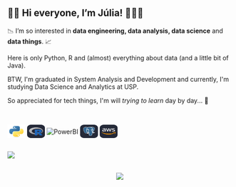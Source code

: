 ## <b> 👋🏻 Hi everyone, I’m Júlia! 👩🏼‍💻 </b>
  
📉 I’m so interested in <b>data engineering, data analysis, data science</b> and <b>data things</b>. 📈

Here is only Python, R and (almost) everything about data (and a little bit of Java).

BTW, I'm graduated in System Analysis and Development and currently, I'm studying Data Science and Analytics at USP. 

So appreciated for tech things, I'm will <i>trying to learn</i> day by day... 🦾

##

<div style="display: inline_block"><br>
  <img align="center" alt="Python" height="30" width="40" src="https://raw.githubusercontent.com/devicons/devicon/master/icons/python/python-original.svg">
  <img align="center" alt="R" height="30" width="40" 
src="https://github.com/tandpfun/skill-icons/blob/main/icons/R-Dark.svg">
  <img align="center" alt="PowerBI" height="30" width="40" 
src="https://github.com/microsoft/PowerBI-Icons/blob/main/SVG/Power-BI.svg">
  <img align="center" alt="PostgreSQL" height="30" width="40" 
src="https://github.com/tandpfun/skill-icons/blob/main/icons/PostgreSQL-Dark.svg">
  <img align="center" alt="AWS" height="30" width="40" 
src="https://github.com/tandpfun/skill-icons/blob/main/icons/AWS-Dark.svg">
</div>

## 

<div>
  <a href="https://www.linkedin.com/in/juliacosta2/" target="_blank">
    <img src="https://img.shields.io/badge/-LinkedIn-%230077B5?style=for-the-badge&logo=linkedin&logoColor=white" target="_blank">
  </a> 
</div>

##
 <p align="center">
  <img src=www.customersuccessfieldguide.com%2Ffieldguide%2Fcustomer-Success-necessary-skills-data&psig=AOvVaw0KBvfwSf8F9ZzMth-0zmQr&ust=1710204367139000&source=images&cd=vfe&opi=89978449&ved=0CBIQjRxqFwoTCLDGjPD96oQDFQAAAAAdAAAAABAE> 
</p>



<!---
jcostaa1/jcostaa1 is a ✨ special ✨ repository because its `README.md` (this file) appears on your GitHub profile.
You can click the Preview link to take a look at your changes.
--->
